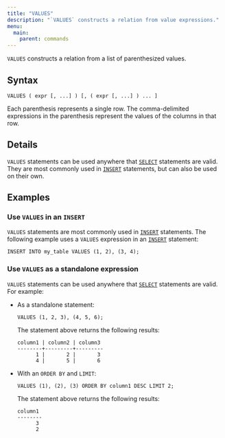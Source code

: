 ```yaml
---
title: "VALUES"
description: "`VALUES` constructs a relation from value expressions."
menu:
  main:
    parent: commands
---
```


`VALUES` constructs a relation from a list of parenthesized values.

## Syntax

```mzsql
VALUES ( expr [, ...] ) [, ( expr [, ...] ) ... ]
```

Each parenthesis represents a single row. The comma-delimited expressions in
the parenthesis represent the values of the columns in that row.

## Details

`VALUES` statements can be used anywhere that [`SELECT`] statements are valid.
They are most commonly used in [`INSERT`] statements, but can also be used
on their own.

## Examples

### Use `VALUES` in an `INSERT`

`VALUES` statements are most commonly used in [`INSERT`] statements. The
following example uses a `VALUES` expression in an [`INSERT`] statement:

```mzsql
INSERT INTO my_table VALUES (1, 2), (3, 4);
```

### Use `VALUES` as a standalone expression

`VALUES` statements can be used anywhere that [`SELECT`] statements are valid.
For example:

- As a standalone statement:

  ```mzsql
  VALUES (1, 2, 3), (4, 5, 6);
  ```

  The statement above returns the following results:

  ```nofmt
  column1 | column2 | column3
  --------+---------+---------
        1 |       2 |       3
        4 |       5 |       6
  ```

- With an `ORDER BY` and `LIMIT`:

  ```mzsql
  VALUES (1), (2), (3) ORDER BY column1 DESC LIMIT 2;
  ```

  The statement above returns the following results:

  ```nofmt
  column1
  --------
        3
        2
  ```

[`INSERT`]: ../insert
[`SELECT`]: ../select
